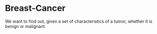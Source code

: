 # Breast-Cancer
We want to find out, given a set of characteristics of a tumor, whether it is benign or malignant.
